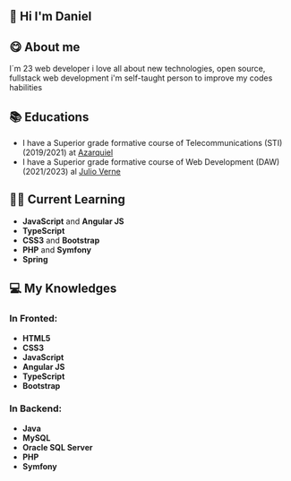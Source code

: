 ## 👋 Hi I'm Daniel

## 😋 About me
I´m 23 web developer i love all about new technologies, open source, fullstack web development i'm self-taught person to improve my codes habilities

## 📚 Educations
- I have a Superior grade formative course of Telecommunications (STI) (2019/2021) at [Azarquiel](http://www.ies-azarquiel.es/)
- I have a Superior grade formative course of Web Development (DAW) (2021/2023) al [Julio Verne](http://ies-julioverne.centros.castillalamancha.es/)

## 👨‍💻 Current Learning
  - **JavaScript** and **Angular JS**
  - **TypeScript**
  - **CSS3** and **Bootstrap**
  - **PHP** and **Symfony**
  - **Spring**
   
## 💻 My Knowledges
  <h3>In Fronted: </h3>
  <ul>
    <li><b>HTML5</b></li>
    <li><b>CSS3</b></li>
    <li><b>JavaScript</b></li>
    <li><b>Angular JS</b></li>
    <li><b>TypeScript</b></li>
    <li><b>Bootstrap</b></li>
  </ul>
      
   <h3> In Backend: </h3>
   <ul>
    <li><b>Java</b></li>
    <li><b>MySQL</b></li>
    <li><b>Oracle SQL Server</b></li>
    <li><b>PHP</b></li>
    <li><b>Symfony</b></li>
  </ul>
